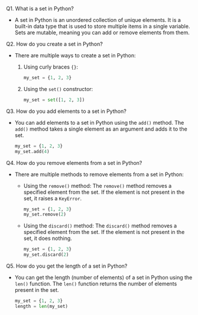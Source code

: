 Q1. What is a set in Python?
- A set in Python is an unordered collection of unique elements. It is a built-in data type that is used to store multiple items in a single variable. Sets are mutable, meaning you can add or remove elements from them.

Q2. How do you create a set in Python?
- There are multiple ways to create a set in Python:
  1. Using curly braces `{}`:
     ```python
     my_set = {1, 2, 3}
     ```

  2. Using the `set()` constructor:
     ```python
     my_set = set([1, 2, 3])
     ```

Q3. How do you add elements to a set in Python?
- You can add elements to a set in Python using the `add()` method. The `add()` method takes a single element as an argument and adds it to the set.
  ```python
  my_set = {1, 2, 3}
  my_set.add(4)
  ```

Q4. How do you remove elements from a set in Python?
- There are multiple methods to remove elements from a set in Python:
  - Using the `remove()` method: The `remove()` method removes a specified element from the set. If the element is not present in the set, it raises a `KeyError`.
    ```python
    my_set = {1, 2, 3}
    my_set.remove(2)
    ```

  - Using the `discard()` method: The `discard()` method removes a specified element from the set. If the element is not present in the set, it does nothing.
    ```python
    my_set = {1, 2, 3}
    my_set.discard(2)
    ```

Q5. How do you get the length of a set in Python?
- You can get the length (number of elements) of a set in Python using the `len()` function. The `len()` function returns the number of elements present in the set.
  ```python
  my_set = {1, 2, 3}
  length = len(my_set)
  ```
